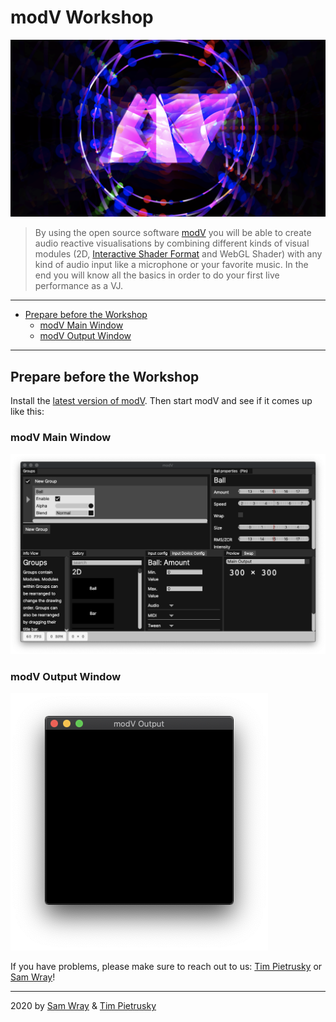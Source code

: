 <h1>modV Workshop</h1>

![modV workshop](media/20201124_modV_workshop_cover.png)

> By using the open source software [modV](https://modv.vcync.gl/) you will be able to create audio reactive visualisations by combining different kinds of visual modules (2D, [Interactive Shader Format](https://isf.video/) and WebGL Shader) with any kind of audio input like a microphone or your favorite music. In the end you will know all the basics in order to do your first live performance as a VJ.

---

- [Prepare before the Workshop](#prepare-before-the-workshop)
  - [modV Main Window](#modv-main-window)
  - [modV Output Window](#modv-output-window)

---


## Prepare before the Workshop

Install the [latest version of modV](https://github.com/vcync/modV/releases/latest). Then start modV and see if it comes up like this:

### modV Main Window
![modV main window](media/20201204_modv_main_window.png)

### modV Output Window
![modV output window](media/20201204_modv_output_window.png)

If you have problems, please make sure to reach out to us: [Tim Pietrusky](https://nerddis.co) or [Sam Wray](https://2xaa.fm)!

---

2020 by [Sam Wray](https://2xaa.fm) & [Tim Pietrusky](https://nerddis.co)